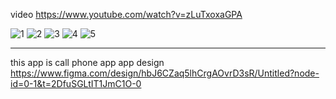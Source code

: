 video https://www.youtube.com/watch?v=zLuTxoxaGPA

![1](https://github.com/Doston2000/Phone/assets/87979271/919e396d-7044-4995-ba8c-7635c41dcde4)
![2](https://github.com/Doston2000/Phone/assets/87979271/d646bcce-727e-4851-bb66-aad17046e03e)
![3](https://github.com/Doston2000/Phone/assets/87979271/f7efb533-0d75-4824-831b-36cb1c5fe63c)
![4](https://github.com/Doston2000/Phone/assets/87979271/23b6d837-2f7a-4980-885b-2bf61275f182)
![5](https://github.com/Doston2000/Phone/assets/87979271/364a3f6f-914a-4895-bdfd-b90c79d6bb17)

----------------------------------------------
this app is call phone app
app design https://www.figma.com/design/hbJ6CZaq5lhCrgAOvrD3sR/Untitled?node-id=0-1&t=2DfuSGLtIT1JmC1O-0
